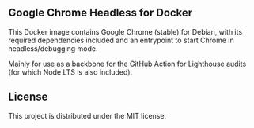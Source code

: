 ## Google Chrome Headless for Docker

This Docker image contains Google Chrome (stable) for Debian, with its required dependencies included and an entrypoint to start Chrome in headless/debugging mode.

Mainly for use as a backbone for the GitHub Action for Lighthouse audits (for which Node LTS is also included).

## License

This project is distributed under the MIT license.
